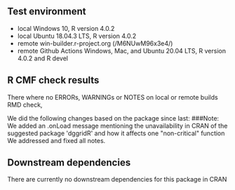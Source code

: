 ## Test environment
* local Windows 10,  R version 4.0.2
* local Ubuntu 18.04.3 LTS, R version 4.0.2
* remote win-builder.r-project.org (/M6NUwM96x3e4/)
* remote Github Actions Windows, Mac, and Ubuntu 20.04 LTS, R version 4.0.2 and R devel

## R CMF check results
There where no ERRORs, WARNINGs or NOTES on local or remote builds RMD check, 

We did the following changes based on the package since last: 
###Note: 
We added an .onLoad message mentioning the unavailability in CRAN of the suggested package 'dggridR' and how it affects one "non-critical" function 
We addressed and fixed all notes.

## Downstream dependencies
There are currently no downstream dependencies for this package in CRAN
